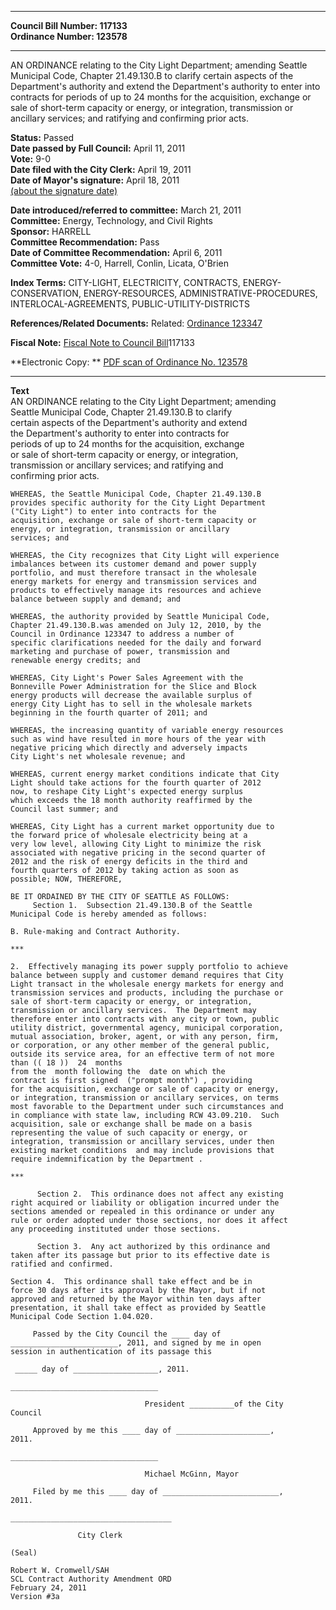 * * * * *  
  
**Council Bill Number: [](#h0)[](#h2)117133**   
**Ordinance Number: 123578**  
  
* * * * *  
  
AN ORDINANCE relating to the City Light Department; amending Seattle Municipal Code, Chapter 21.49.130.B to clarify certain aspects of the Department's authority and extend the Department's authority to enter into contracts for periods of up to 24 months for the acquisition, exchange or sale of short-term capacity or energy, or integration, transmission or ancillary services; and ratifying and confirming prior acts.  
  
**Status:** Passed   
**Date passed by Full Council:** April 11, 2011   
**Vote:** 9-0   
**Date filed with the City Clerk:** April 19, 2011   
**Date of Mayor's signature:** April 18, 2011   
[(about the signature date)](/~public/approvaldate.htm)   
  
  
**Date introduced/referred to committee:** March 21, 2011   
**Committee:** Energy, Technology, and Civil Rights   
**Sponsor:** HARRELL   
**Committee Recommendation:** Pass   
**Date of Committee Recommendation:** April 6, 2011   
**Committee Vote:** 4-0, Harrell, Conlin, Licata, O'Brien   
  
**Index Terms:** CITY-LIGHT, ELECTRICITY, CONTRACTS, ENERGY-CONSERVATION, ENERGY-RESOURCES, ADMINISTRATIVE-PROCEDURES, INTERLOCAL-AGREEMENTS, PUBLIC-UTILITY-DISTRICTS  
  
**References/Related Documents:** Related: [Ordinance 123347](http://clerk.ci.seattle.wa.us/~scripts/nph-brs.exe?s1=&s3=&s4=123347&s2=&s5=&Sect4=AND&l=20&Sect2=THESON&Sect3=PLURON&Sect5=CBORY&Sect6=HITOFF&d=ORDF&p=1&u=/~public/cbory.htm&r=1&f=G)  
  
**Fiscal Note:** [Fiscal Note to Council Bill](http://clerk.seattle.gov/~public/fnote/117133.htm)[](#h1)[](#h3)117133  
  
**Electronic Copy: ** [PDF scan of Ordinance No. 123578](/~archives/Ordinances/Ord_123578.pdf)  
  
* * * * *  
  
**Text**  
    AN ORDINANCE relating to the City Light Department; amending  
    Seattle Municipal Code, Chapter 21.49.130.B to clarify  
    certain aspects of the Department's authority and extend  
    the Department's authority to enter into contracts for  
    periods of up to 24 months for the acquisition, exchange  
    or sale of short-term capacity or energy, or integration,  
    transmission or ancillary services; and ratifying and  
    confirming prior acts.  
  
    WHEREAS, the Seattle Municipal Code, Chapter 21.49.130.B  
    provides specific authority for the City Light Department  
    ("City Light") to enter into contracts for the  
    acquisition, exchange or sale of short-term capacity or  
    energy, or integration, transmission or ancillary  
    services; and  
  
    WHEREAS, the City recognizes that City Light will experience  
    imbalances between its customer demand and power supply  
    portfolio, and must therefore transact in the wholesale  
    energy markets for energy and transmission services and  
    products to effectively manage its resources and achieve  
    balance between supply and demand; and  
  
    WHEREAS, the authority provided by Seattle Municipal Code,  
    Chapter 21.49.130.B.was amended on July 12, 2010, by the  
    Council in Ordinance 123347 to address a number of  
    specific clarifications needed for the daily and forward  
    marketing and purchase of power, transmission and  
    renewable energy credits; and  
  
    WHEREAS, City Light's Power Sales Agreement with the  
    Bonneville Power Administration for the Slice and Block  
    energy products will decrease the available surplus of  
    energy City Light has to sell in the wholesale markets  
    beginning in the fourth quarter of 2011; and  
  
    WHEREAS, the increasing quantity of variable energy resources  
    such as wind have resulted in more hours of the year with  
    negative pricing which directly and adversely impacts  
    City Light's net wholesale revenue; and  
  
    WHEREAS, current energy market conditions indicate that City  
    Light should take actions for the fourth quarter of 2012  
    now, to reshape City Light's expected energy surplus  
    which exceeds the 18 month authority reaffirmed by the  
    Council last summer; and  
  
    WHEREAS, City Light has a current market opportunity due to  
    the forward price of wholesale electricity being at a  
    very low level, allowing City Light to minimize the risk  
    associated with negative pricing in the second quarter of  
    2012 and the risk of energy deficits in the third and  
    fourth quarters of 2012 by taking action as soon as  
    possible; NOW, THEREFORE,  
  
    BE IT ORDAINED BY THE CITY OF SEATTLE AS FOLLOWS:  
         Section 1.  Subsection 21.49.130.B of the Seattle  
    Municipal Code is hereby amended as follows:  
  
    B. Rule-making and Contract Authority.  
  
    ***  
  
    2.  Effectively managing its power supply portfolio to achieve  
    balance between supply and customer demand requires that City  
    Light transact in the wholesale energy markets for energy and  
    transmission services and products, including the purchase or  
    sale of short-term capacity or energy, or integration,  
    transmission or ancillary services.  The Department may  
    therefore enter into contracts with any city or town, public  
    utility district, governmental agency, municipal corporation,  
    mutual association, broker, agent, or with any person, firm,  
    or corporation, or any other member of the general public,  
    outside its service area, for an effective term of not more  
    than (( 18 ))  24  months  
    from the  month following the  date on which the  
    contract is first signed  ("prompt month") , providing  
    for the acquisition, exchange or sale of capacity or energy,  
    or integration, transmission or ancillary services, on terms  
    most favorable to the Department under such circumstances and  
    in compliance with state law, including RCW 43.09.210.  Such  
    acquisition, sale or exchange shall be made on a basis  
    representing the value of such capacity or energy, or  
    integration, transmission or ancillary services, under then  
    existing market conditions  and may include provisions that  
    require indemnification by the Department .  
  
    ***  
  
          Section 2.  This ordinance does not affect any existing  
    right acquired or liability or obligation incurred under the  
    sections amended or repealed in this ordinance or under any  
    rule or order adopted under those sections, nor does it affect  
    any proceeding instituted under those sections.  
  
          Section 3.  Any act authorized by this ordinance and  
    taken after its passage but prior to its effective date is  
    ratified and confirmed.  
  
    Section 4.  This ordinance shall take effect and be in  
    force 30 days after its approval by the Mayor, but if not  
    approved and returned by the Mayor within ten days after  
    presentation, it shall take effect as provided by Seattle  
    Municipal Code Section 1.04.020.  
  
         Passed by the City Council the ____ day of  
    ________________________, 2011, and signed by me in open  
    session in authentication of its passage this  
  
     _____ day of ___________________, 2011.  
  
    _________________________________  
  
                                  President __________of the City  
    Council  
  
         Approved by me this ____ day of _____________________,  
    2011.  
  
    _________________________________  
  
                                  Michael McGinn, Mayor  
  
         Filed by me this ____ day of __________________________,  
    2011.  
  
    ____________________________________  
  
                   City Clerk  
  
    (Seal)  
  
    Robert W. Cromwell/SAH  
    SCL Contract Authority Amendment ORD  
    February 24, 2011  
    Version #3a  
